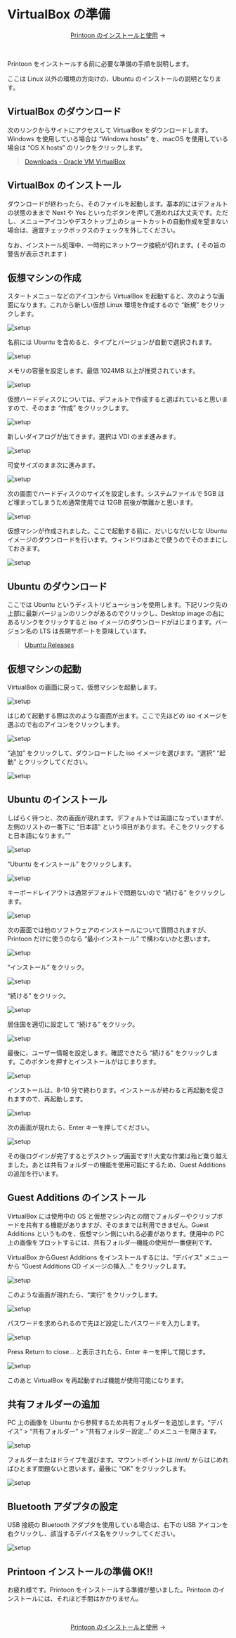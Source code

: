 VirtualBox の準備
========================================

<p align="center">
    <a href="../usage/index.md">Printoon のインストールと使用</a> →
</p>

<br>

Printoon をインストールする前に必要な準備の手順を説明します。

ここは Linux 以外の環境の方向けの、Ubuntu のインストールの説明となります。


VirtualBox のダウンロード
----------------------------------------

次のリンクからサイトにアクセスして VirtualBox をダウンロードします。Windows を使用している場合は “Windows hosts” を、macOS を使用している場合は “OS X hosts” のリンクをクリックします。

> [Downloads - Oracle VM VirtualBox](https://www.virtualbox.org/wiki/Downloads)


VirtualBox のインストール
----------------------------------------

ダウンロードが終わったら、そのファイルを起動します。基本的にはデフォルトの状態のままで Next や Yes といったボタンを押して進めれば大丈夫です。ただし、メニューアイコンやデスクトップ上のショートカットの自動作成を望まない場合は、適宜チェックボックスのチェックを外してください。

なお、インストール処理中、一時的にネットワーク接続が切れます。( その旨の警告が表示されます )


仮想マシンの作成
----------------------------------------

スタートメニューなどのアイコンから VirtualBox を起動すると、次のような画面になります。これから新しい仮想 Linux 環境を作成するので “新規” をクリックします。

![setup](../docs-images/setup01.png)

名前には Ubuntu を含めると、タイプとバージョンが自動で選択されます。

![setup](../docs-images/setup02.png)

メモリの容量を設定します。最低 1024MB 以上が推奨されています。

![setup](../docs-images/setup03.png)

仮想ハードディスクについては、デフォルトで作成すると選ばれていると思いますので、そのまま “作成” をクリックします。

![setup](../docs-images/setup04.png)

新しいダイアログが出てきます。選択は VDI のまま進みます。

![setup](../docs-images/setup05.png)

可変サイズのまま次に進みます。

![setup](../docs-images/setup06.png)

次の画面でハードディスクのサイズを設定します。システムファイルで 5GB ほど埋まってしまうため通常使用では 12GB 前後が無難かと思います。

![setup](../docs-images/setup07.png)

仮想マシンが作成されました。ここで起動する前に、だいじなだいじな Ubuntu イメージのダウンロードを行います。ウィンドウはあとで使うのでそのままにしておきます。

![setup](../docs-images/setup08.png)


Ubuntu のダウンロード
----------------------------------------

ここでは Ubuntu というディストリビューションを使用します。下記リンク先の上部に最新バージョンのリンクがあるのでクリックし、Desktop image の右にあるリンクをクリックすると iso イメージのダウンロードがはじまります。バージョン名の LTS は長期サポートを意味しています。

> [Ubuntu Releases](http://www.releases.ubuntu.com/)


仮想マシンの起動
----------------------------------------

VirtualBox の画面に戻って、仮想マシンを起動します。

![setup](../docs-images/setup08.png)

はじめて起動する際は次のような画面が出ます。ここで先ほどの iso イメージを選ぶので右のアイコンをクリックします。

![setup](../docs-images/setup09.png)

“追加” をクリックして、ダウンロードした iso イメージを選びます。“選択” “起動” とクリックしてください。

![setup](../docs-images/setup10.png)


Ubuntu のインストール
----------------------------------------

しばらく待つと、次の画面が現れます。デフォルトでは英語になっていますが、左側のリストの一番下に “日本語” という項目があります。そこをクリックすると日本語になります。””

![setup](../docs-images/setup11.png)

“Ubuntu をインストール” をクリックします。

![setup](../docs-images/setup12.png)

キーボードレイアウトは通常デフォルトで問題ないので “続ける” をクリックします。

![setup](../docs-images/setup13.png)

次の画面では他のソフトウェアのインストールについて質問されますが、Printoon だけに使うのなら “最小インストール” で構わないかと思います。

![setup](../docs-images/setup14.png)

“インストール” をクリック。

![setup](../docs-images/setup15.png)

“続ける” をクリック。

![setup](../docs-images/setup16.png)

居住国を適切に設定して “続ける” をクリック。

![setup](../docs-images/setup17.png)

最後に、ユーザー情報を設定します。確認できたら “続ける” をクリックします。このボタンを押すとインストールがはじまります。

![setup](../docs-images/setup18.png)

インストールは、8-10 分で終わります。インストールが終わると再起動を促されますので、再起動します。

![setup](../docs-images/setup19.png)

次の画面が現れたら、Enter キーを押してください。

![setup](../docs-images/setup20.png)

その後ログインが完了するとデスクトップ画面です!! 大変な作業は殆ど乗り越えました。あとは共有フォルダーの機能を使用可能にするため、Guest Additions の追加を行います。


Guest Additions のインストール
----------------------------------------

VirtualBox には使用中の OS と仮想マシン内との間でフォルダーやクリップボードを共有する機能がありますが、そのままでは利用できません。Guest Additions というものを、仮想マシン側にいれる必要があります。使用中の PC 上の画像をプロットするには、共有フォルダ―機能の使用が一番便利です。

VirtualBox からGuest Additions をインストールするには、“デバイス” メニューから “Guest Additions CD イメージの挿入...” をクリックします。

![setup](../docs-images/setup21.png)

このような画面が現れたら、“実行” をクリックします。

![setup](../docs-images/setup22.png)

パスワードを求められるので先ほど設定したパスワードを入力します。

![setup](../docs-images/setup23.png)

Press Return to close... と表示されたら、Enter キーを押して閉じます。

![setup](../docs-images/setup24.png)

このあと VirtualBox を再起動すれば機能が使用可能になります。


共有フォルダーの追加
----------------------------------------

PC 上の画像を Ubuntu から参照するため共有フォルダーを追加します。“デバイス” > “共有フォルダー” > “共有フォルダー設定...” のメニューを開きます。

![setup](../docs-images/setup25.png)

フォルダーまたはドライブを選びます。マウントポイントは /mnt/ からはじめればひとまず問題ないと思います。最後に “OK” をクリックします。

![setup](../docs-images/setup26.png)


Bluetooth アダプタの設定
----------------------------------------

USB 接続の Bluetooth アダプタを使用している場合は、右下の USB アイコンを右クリックし、該当するデバイス名をクリックしてください。

![setup](../docs-images/setup27.png)


Printoon インストールの準備 OK!!
----------------------------------------

お疲れ様です。Printoon をインストールする準備が整いました。Printoon のインストールには、それほど手間はかかりません。

<br>

<p align="center">
    <a href="../usage/index.md">Printoon のインストールと使用</a> →
</p>

